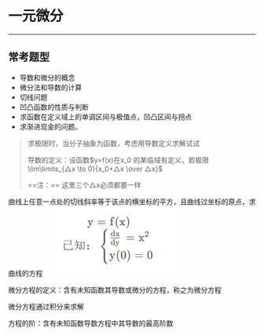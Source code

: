 # 一元微分

---

## 常考题型

* 导数和微分的概念
* 微分法和导数的计算
* 切线问题
* 凹凸函数的性质与判断
* 求函数在定义域上的单调区间与极值点，凹凸区间与拐点
* 求渐进现金的问题。





> 求极限时，当分子抽象为函数，考虑用导数定义求解试试
>
> 导数的定义：设函数$y=f(x)在x_0 的某临域有定义，若极限\lim\limits_{△x \to 0}{x_0+△x \over △x}$
>
> ==注：== 这里三个△x必须都要一样

 曲线上任意一点处的切线斜率等于该点的横坐标的平方，且曲线过坐标的原点，求曲线的方程
![](images/Snipaste_2024-01-04_13-16-21.png)

微分方程的定义：含有未知函数其导数或微分的方程，称之为微分方程

微分方程通过积分来求解

方程的阶：含有未知函数导数方程中其导数的最高阶数





